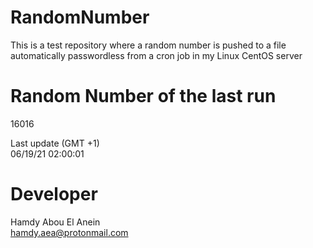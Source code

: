 # RandomNumber    
This is a test repository where a random number is pushed to a file automatically passwordless from a cron job in my Linux CentOS server    
# Random Number of the last run   
16016
      
Last update (GMT +1)    
06/19/21 02:00:01
# Developer    
Hamdy Abou El Anein   
hamdy.aea@protonmail.com
